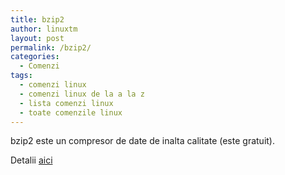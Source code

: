 ```yaml
---
title: bzip2
author: linuxtm
layout: post
permalink: /bzip2/
categories:
  - Comenzi
tags:
  - comenzi linux
  - comenzi linux de la a la z
  - lista comenzi linux
  - toate comenzile linux
---
```

bzip2 este un compresor de date de inalta calitate (este gratuit).

Detalii <a href="http://www.bzip.org/" title="aici." target="_blank">aici</a>
